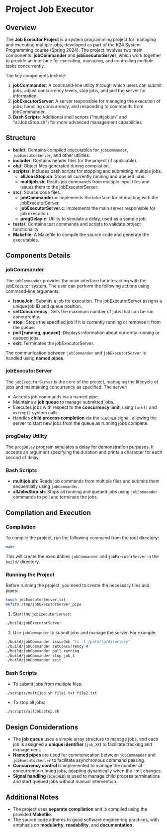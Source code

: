 # Project Job Executor

## Overview
The **Job Executor Project** is a system programming project for managing and executing multiple jobs, developed as part of the Κ24 System Programming course (Spring 2024). The project involves two main components: **jobCommander** and **jobExecutorServer**, which work together to provide an interface for executing, managing, and controlling multiple tasks concurrently.

The key components include:
1. **jobCommander**: A command-line utility through which users can submit jobs, adjust concurrency levels, stop jobs, and poll the server for information.
2. **jobExecutorServer**: A server responsible for managing the execution of jobs, handling concurrency, and responding to commands from jobCommander.
3. **Bash Scripts**: Additional shell scripts ("multijob.sh" and "allJobsStop.sh") for more advanced management capabilities.

## Structure
- **build/**: Contains compiled executables for `jobCommander`, `jobExecutorServer`, and other utilities.
- **include/**: Contains header files for the project (if applicable).
- **obj/**: Object files generated during compilation.
- **scripts/**: Includes bash scripts for stopping and submitting multiple jobs.
  - **allJobsStop.sh**: Stops all currently running and queued jobs.
  - **multijob.sh**: Reads job commands from multiple input files and issues them to the jobExecutorServer.
- **src/**: Source code files.
  - **jobCommander.c**: Implements the interface for interacting with the jobExecutorServer.
  - **jobExecutorServer.c**: Implements the main server responsible for job execution.
  - **progDelay.c**: Utility to simulate a delay, used as a sample job.
- **tests/**: Contains test commands and scripts to validate project functionality.
- **Makefile**: A Makefile to compile the source code and generate the executables.

## Components Details

### jobCommander
The `jobCommander` provides the main interface for interacting with the jobExecutor system. The user can perform the following actions using command-line arguments:
- **issueJob <job>**: Submits a job for execution. The jobExecutorServer assigns a unique job ID and queue position.
- **setConcurrency <N>**: Sets the maximum number of jobs that can be run concurrently.
- **stop <jobID>**: Stops the specified job if it is currently running or removes it from the queue.
- **poll [running, queued]**: Displays information about currently running or queued jobs.
- **exit**: Terminates the jobExecutorServer.

The communication between `jobCommander` and `jobExecutorServer` is handled using **named pipes**.

### jobExecutorServer
The `jobExecutorServer` is the core of the project, managing the lifecycle of jobs and maintaining concurrency as specified. The server:
- Accepts job commands via a named pipe.
- Maintains a **job queue** to manage submitted jobs.
- Executes jobs with respect to the **concurrency limit**, using `fork()` and `execvp()` system calls.
- Handles **child process completion** via the `SIGCHLD` signal, allowing the server to start new jobs from the queue as running jobs complete.

### progDelay Utility
The `progDelay` program simulates a delay for demonstration purposes. It accepts an argument specifying the duration and prints a character for each second of delay.

### Bash Scripts
- **multijob.sh**: Reads job commands from multiple files and submits them sequentially using `jobCommander`.
- **allJobsStop.sh**: Stops all running and queued jobs using `jobCommander` commands to poll and terminate the jobs.

## Compilation and Execution
### Compilation
To compile the project, run the following command from the root directory:
```sh
make
```
This will create the executables `jobCommander` and `jobExecutorServer` in the `build/` directory.

### Running the Project
Before running the project, you need to create the necessary files and pipes:
```sh
touch jobExecutorServer.txt
mkfifo /tmp/jobExecutorServer_pipe
```

1. Start the `jobExecutorServer`:
```sh
./build/jobExecutorServer
```
2. Use `jobCommander` to submit jobs and manage the server. For example:
```sh
./build/jobCommander issueJob "ls -l /path/to/directory"
./build/jobCommander setConcurrency 4
./build/jobCommander poll running
./build/jobCommander stop job_1
./build/jobCommander exit
```

### Bash Scripts
- To submit jobs from multiple files:
```sh
./scripts/multijob.sh file1.txt file2.txt
```
- To stop all jobs:
```sh
./scripts/allJobsStop.sh
```

## Design Considerations
- The **job queue** uses a simple array structure to manage jobs, and each job is assigned a **unique identifier** (`job_XX`) to facilitate tracking and management.
- **Named pipes** are used for communication between `jobCommander` and `jobExecutorServer` to facilitate asynchronous command passing.
- **Concurrency control** is implemented to manage the number of concurrently running jobs, adapting dynamically when the limit changes.
- **Signal handling** (`SIGCHLD`) is used to manage child process terminations and start queued jobs without manual intervention.

## Additional Notes
- The project uses **separate compilation** and is compiled using the provided **Makefile**.
- The source code adheres to good software engineering practices, with emphasis on **modularity**, **readability**, and **documentation**.


